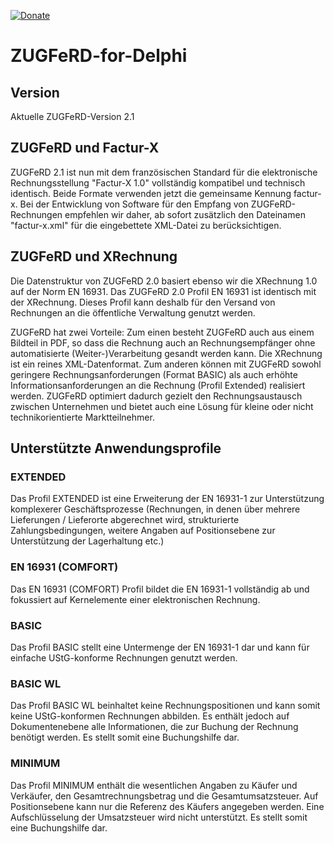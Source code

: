 [![Donate](https://img.shields.io/badge/Donate-PayPal-green.svg)](https://www.paypal.com/cgi-bin/webscr?cmd=_s-xclick&hosted_button_id=5V8N3XFTU495G)

# ZUGFeRD-for-Delphi

## Version

Aktuelle ZUGFeRD-Version 2.1

## ZUGFeRD und Factur-X

ZUGFeRD 2.1 ist nun mit dem französischen Standard für die elektronische Rechnungsstellung "Factur-X 1.0" vollständig kompatibel und technisch identisch. Beide Formate verwenden jetzt die gemeinsame Kennung factur-x. Bei der Entwicklung von Software für den Empfang von ZUGFeRD-Rechnungen empfehlen wir daher, ab sofort zusätzlich den Dateinamen "factur-x.xml" für die eingebettete XML-Datei zu berücksichtigen.

## ZUGFeRD und XRechnung

Die Datenstruktur von ZUGFeRD 2.0 basiert ebenso wir die XRechnung 1.0 auf der Norm EN 16931. Das ZUGFeRD 2.0 Profil EN 16931 ist identisch mit der XRechnung. Dieses Profil kann deshalb für den Versand von Rechnungen an die öffentliche Verwaltung genutzt werden.

ZUGFeRD hat zwei Vorteile: Zum einen besteht ZUGFeRD auch aus einem Bildteil in PDF, so dass die Rechnung auch an Rechnungsempfänger ohne automatisierte (Weiter-)Verarbeitung gesandt werden kann.
Die XRechnung ist ein reines XML-Datenformat. Zum anderen können mit ZUGFeRD sowohl geringere Rechnungsanforderungen (Format BASIC) als auch erhöhte Informationsanforderungen an die Rechnung (Profil Extended) realisiert werden. ZUGFeRD optimiert dadurch gezielt den Rechnungsaustausch zwischen Unternehmen und bietet auch eine Lösung für kleine oder nicht technikorientierte Marktteilnehmer.

## Unterstützte Anwendungsprofile

### EXTENDED

Das Profil EXTENDED ist eine Erweiterung der EN 16931-1 zur Unterstützung
komplexerer Geschäftsprozesse (Rechnungen, in denen über mehrere
Lieferungen / Lieferorte abgerechnet wird, strukturierte
Zahlungsbedingungen, weitere Angaben auf Positionsebene zur
Unterstützung der Lagerhaltung etc.)

### EN 16931 (COMFORT)

Das EN 16931 (COMFORT) Profil bildet die EN 16931-1 vollständig ab und
fokussiert auf Kernelemente einer elektronischen Rechnung.

### BASIC

Das Profil BASIC stellt eine Untermenge der EN 16931-1 dar und kann für
einfache UStG-konforme Rechnungen genutzt werden.

### BASIC WL

Das Profil BASIC WL beinhaltet keine Rechnungspositionen und kann somit
keine UStG-konformen Rechnungen abbilden. Es enthält jedoch auf
Dokumentenebene alle Informationen, die zur Buchung der Rechnung
benötigt werden. Es stellt somit eine Buchungshilfe dar.

### MINIMUM

Das Profil MINIMUM enthält die wesentlichen Angaben zu Käufer und
Verkäufer, den Gesamtrechnungsbetrag und die Gesamtumsatzsteuer. Auf
Positionsebene kann nur die Referenz des Käufers angegeben werden. Eine
Aufschlüsselung der Umsatzsteuer wird nicht unterstützt. Es stellt somit eine
Buchungshilfe dar.
